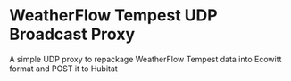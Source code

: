 # WeatherFlow Tempest UDP Broadcast Proxy
A simple UDP proxy to repackage WeatherFlow Tempest data into Ecowitt format and POST it to Hubitat
